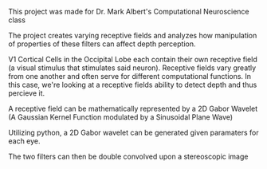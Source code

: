 This project was made for Dr. Mark Albert's Computational Neuroscience class

The project creates varying receptive fields and analyzes how manipulation of properties of these filters can affect depth perception.


V1 Cortical Cells in the Occipital Lobe each contain their own receptive field (a visual stimulus that stimulates said neuron).
Receptive fields vary greatly from one another and often serve for different computational functions.
In this case, we're looking at a receptive fields ability to detect depth and thus percieve it.

A receptive field can be mathematically represented by a 2D Gabor Wavelet (A Gaussian Kernel Function modulated by a Sinusoidal Plane Wave)

Utilizing python, a 2D Gabor wavelet can be generated given paramaters for each eye.

The two filters can then be double convolved upon a stereoscopic image
